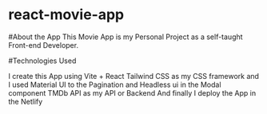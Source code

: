 # react-movie-app

#About the App
This Movie App is my Personal Project as a self-taught Front-end Developer.

#Technologies Used

I create this App using Vite + React
Tailwind CSS as my CSS framework and I used Material UI to the Pagination and Headless ui in the Modal component
TMDb API as my API or Backend
And finally I deploy the App in the Netlify
